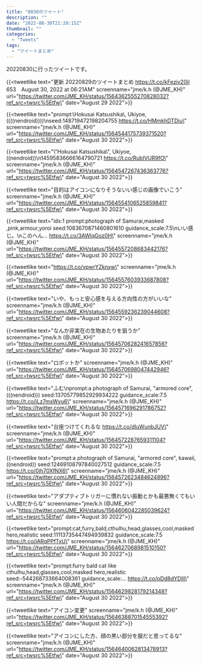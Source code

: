 ```yaml
---
title: "0830のツイート"
description: ""
date: "2022-08-30T21:20:15Z"
thumbnail: ""
categories:
  - "Tweets"
tags:
  - "ツイートまとめ"
---
```

20220830に行ったツイートです。
<!--more-->
{{<tweetlike text=\"更新 20220829のツイートまとめ https://t.co/kFeziv20il 653　August 30, 2022 at 06:21AM\" screenname=\"jme/k.h (@JME_KH)\" url=\"https://twitter.com/JME_KH/status/1564362555270828032?ref_src=twsrc%5Etfw\" date=\"August 29 2022\">}}

{{<tweetlike text=\"prompt:\\Hokusai Katsushika\\, Ukiyoe, ((((nendroid))))\nseed:148719472198204755 https://t.co/HMmkhDTDiu\" screenname=\"jme/k.h (@JME_KH)\" url=\"https://twitter.com/JME_KH/status/1564544175739371520?ref_src=twsrc%5Etfw\" date=\"August 30 2022\">}}

{{<tweetlike text=\"\\\"Hokusai Katsushika\\\", Ukiyoe, ((nendroid))\n14595836666164790721 https://t.co/RubIVUR9fO\" screenname=\"jme/k.h (@JME_KH)\" url=\"https://twitter.com/JME_KH/status/1564547267436363776?ref_src=twsrc%5Etfw\" date=\"August 30 2022\">}}

{{<tweetlike text=\"目的はアイコンになりそうないい感じの画像でいこう\" screenname=\"jme/k.h (@JME_KH)\" url=\"https://twitter.com/JME_KH/status/1564554106525859841?ref_src=twsrc%5Etfw\" date=\"August 30 2022\">}}

{{<tweetlike text=\"idx:1 prompt:photograph of Samurai,masked ,pink,armour,yoroi seed:1083670871460801610 guidance_scale:7.5\nいい感じ。\nこのへん… https://t.co/3AWlqGoz0H\" screenname=\"jme/k.h (@JME_KH)\" url=\"https://twitter.com/JME_KH/status/1564557208683442176?ref_src=twsrc%5Etfw\" date=\"August 30 2022\">}}

{{<tweetlike text=\"https://t.co/vpwrYZknyw\" screenname=\"jme/k.h (@JME_KH)\" url=\"https://twitter.com/JME_KH/status/1564557603933687808?ref_src=twsrc%5Etfw\" date=\"August 30 2022\">}}

{{<tweetlike text=\"いや、もっと安心感を与える方向性の方がいいな\" screenname=\"jme/k.h (@JME_KH)\" url=\"https://twitter.com/JME_KH/status/1564559236239044608?ref_src=twsrc%5Etfw\" date=\"August 30 2022\">}}

{{<tweetlike text=\"なんか非実在の生物あたりを狙うか\" screenname=\"jme/k.h (@JME_KH)\" url=\"https://twitter.com/JME_KH/status/1564570628241657856?ref_src=twsrc%5Etfw\" date=\"August 30 2022\">}}

{{<tweetlike text=\"ロボットか\" screenname=\"jme/k.h (@JME_KH)\" url=\"https://twitter.com/JME_KH/status/1564570698047442946?ref_src=twsrc%5Etfw\" date=\"August 30 2022\">}}

{{<tweetlike text=\"ふむ\nprompt:a photograph of Samurai, \"armored core\", (((nendroid))) seed:13705779852929934222 guidance_scale:7.5 https://t.co/jLz7msWyu6\" screenname=\"jme/k.h (@JME_KH)\" url=\"https://twitter.com/JME_KH/status/1564571696291786752?ref_src=twsrc%5Etfw\" date=\"August 30 2022\">}}

{{<tweetlike text=\"台座つけてくれるな https://t.co/dIuWunbJUV\" screenname=\"jme/k.h (@JME_KH)\" url=\"https://twitter.com/JME_KH/status/1564572287659311104?ref_src=twsrc%5Etfw\" date=\"August 30 2022\">}}

{{<tweetlike text=\"prompt:a photograph of Samurai, \"armored core\", kawaii, ((nendroid)) seed:12469108797840027512 guidance_scale:7.5 https://t.co/0jh70XfNX6\" screenname=\"jme/k.h (@JME_KH)\" url=\"https://twitter.com/JME_KH/status/1564572623484624896?ref_src=twsrc%5Etfw\" date=\"August 30 2022\">}}

{{<tweetlike text=\"アダプティブトリガーに慣れない振動とかも最悪無くてもいい人間だからな\" screenname=\"jme/k.h (@JME_KH)\" url=\"https://twitter.com/JME_KH/status/1564606042285039624?ref_src=twsrc%5Etfw\" date=\"August 30 2022\">}}

{{<tweetlike text=\"prompt:cat,furry,bald,cthulhu,head,glasses,cool,masked hero,realistic seed:11113735447494939832 guidance_scale:7.5 https://t.co/jARqPPfTxU\" screenname=\"jme/k.h (@JME_KH)\" url=\"https://twitter.com/JME_KH/status/1564627068981510150?ref_src=twsrc%5Etfw\" date=\"August 30 2022\">}}

{{<tweetlike text=\"prompt:furry bald cat like cthulhu,head,glasses,cool,masked hero,realistic seed:-544268733664008361 guidance_scale:… https://t.co/pDd8dYDlll\" screenname=\"jme/k.h (@JME_KH)\" url=\"https://twitter.com/JME_KH/status/1564629828179214348?ref_src=twsrc%5Etfw\" date=\"August 30 2022\">}}

{{<tweetlike text=\"アイコン変更\" screenname=\"jme/k.h (@JME_KH)\" url=\"https://twitter.com/JME_KH/status/1564638870154555392?ref_src=twsrc%5Etfw\" date=\"August 30 2022\">}}

{{<tweetlike text=\"アイコンにした方、顔の黒い部分を服だと思ってるな\" screenname=\"jme/k.h (@JME_KH)\" url=\"https://twitter.com/JME_KH/status/1564640062813478913?ref_src=twsrc%5Etfw\" date=\"August 30 2022\">}}

